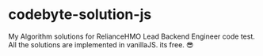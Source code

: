 # codebyte-solution-js
My Algorithm solutions for RelianceHMO Lead Backend Engineer code test. All the solutions are implemented in vanillaJS.  its free. 😎
